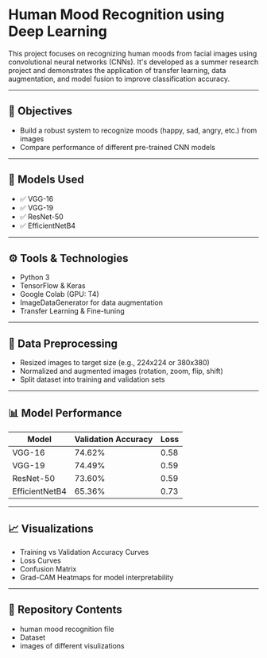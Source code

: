 # Human Mood Recognition using Deep Learning

This project focuses on recognizing human moods from facial images using convolutional neural networks (CNNs). It's developed as a summer research project and demonstrates the application of transfer learning, data augmentation, and model fusion to improve classification accuracy.

---

## 📌 Objectives

- Build a robust system to recognize moods (happy, sad, angry, etc.) from images
- Compare performance of different pre-trained CNN models

---

## 🧠 Models Used

- ✅ VGG-16
- ✅ VGG-19
- ✅ ResNet-50
- ✅ EfficientNetB4


---

## ⚙️ Tools & Technologies

- Python 3  
- TensorFlow & Keras  
- Google Colab (GPU: T4)  
- ImageDataGenerator for data augmentation  
- Transfer Learning & Fine-tuning  

---

## 🧪 Data Preprocessing

- Resized images to target size (e.g., 224x224 or 380x380)
- Normalized and augmented images (rotation, zoom, flip, shift)
- Split dataset into training and validation sets

---

## 📊 Model Performance

| Model          | Validation Accuracy | Loss |
|----------------|---------------------|------|
| VGG-16         | 74.62%              | 0.58 |
| VGG-19         | 74.49%              | 0.59 |
| ResNet-50      | 73.60%              | 0.59 |
| EfficientNetB4 | 65.36%              | 0.73 |


---

## 📈 Visualizations

- Training vs Validation Accuracy Curves
- Loss Curves
- Confusion Matrix
- Grad-CAM Heatmaps for model interpretability

---


## 📁 Repository Contents

- human mood recognition file
- Dataset
- images of different visulizations


